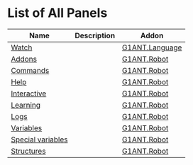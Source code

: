 # List of All Panels

| Name | Description | Addon |
| ---- | ----------- | ----- |
| [Watch](https://github.com/G1ANT-Robot/G1ANT.Language/blob/master/G1ANT.Language/Panels/WatchPanel.md) |  | [G1ANT.Language](https://github.com/G1ANT-Robot/G1ANT.Language/blob/master/G1ANT.Language/Addon.md) |
| [Addons](https://github.com/G1ANT-Robot/G1ANT.Robot/blob/master/G1ANT.Robot/Panels/AddonsPanel.md) |  | [G1ANT.Robot](https://github.com/G1ANT-Robot/G1ANT.Robot/blob/master/G1ANT.Robot/Addon.md) |
| [Commands](https://github.com/G1ANT-Robot/G1ANT.Robot/blob/master/G1ANT.Robot/Panels/CommandsPanel.md) |  | [G1ANT.Robot](https://github.com/G1ANT-Robot/G1ANT.Robot/blob/master/G1ANT.Robot/Addon.md) |
| [Help](https://github.com/G1ANT-Robot/G1ANT.Robot/blob/master/G1ANT.Robot/Panels/HelpPanel.md) |  | [G1ANT.Robot](https://github.com/G1ANT-Robot/G1ANT.Robot/blob/master/G1ANT.Robot/Addon.md) |
| [Interactive](https://github.com/G1ANT-Robot/G1ANT.Robot/blob/master/G1ANT.Robot/Panels/InteractivePanel.md) |  | [G1ANT.Robot](https://github.com/G1ANT-Robot/G1ANT.Robot/blob/master/G1ANT.Robot/Addon.md) |
| [Learning](https://github.com/G1ANT-Robot/G1ANT.Robot/blob/master/G1ANT.Robot/Panels/LearningPanel.md) |  | [G1ANT.Robot](https://github.com/G1ANT-Robot/G1ANT.Robot/blob/master/G1ANT.Robot/Addon.md) |
| [Logs](https://github.com/G1ANT-Robot/G1ANT.Robot/blob/master/G1ANT.Robot/Panels/LogsPanel.md) |  | [G1ANT.Robot](https://github.com/G1ANT-Robot/G1ANT.Robot/blob/master/G1ANT.Robot/Addon.md) |
| [Variables](https://github.com/G1ANT-Robot/G1ANT.Robot/blob/master/G1ANT.Robot/Panels/ScripterVariablesPanel.md) |  | [G1ANT.Robot](https://github.com/G1ANT-Robot/G1ANT.Robot/blob/master/G1ANT.Robot/Addon.md) |
| [Special variables](https://github.com/G1ANT-Robot/G1ANT.Robot/blob/master/G1ANT.Robot/Panels/SpecialVariablesPanel.md) |  | [G1ANT.Robot](https://github.com/G1ANT-Robot/G1ANT.Robot/blob/master/G1ANT.Robot/Addon.md) |
| [Structures](https://github.com/G1ANT-Robot/G1ANT.Robot/blob/master/G1ANT.Robot/Panels/StructuresPanel.md) |  | [G1ANT.Robot](https://github.com/G1ANT-Robot/G1ANT.Robot/blob/master/G1ANT.Robot/Addon.md) |
